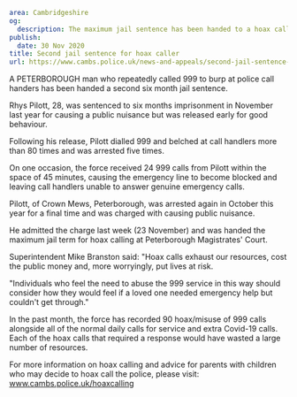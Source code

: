 ```yaml
area: Cambridgeshire
og:
  description: The maximum jail sentence has been handed to a hoax caller for belching down the 999 phone line at call handlers
publish:
  date: 30 Nov 2020
title: Second jail sentence for hoax caller
url: https://www.cambs.police.uk/news-and-appeals/second-jail-sentence-for-hoax-caller
```

A PETERBOROUGH man who repeatedly called 999 to burp at police call handers has been handed a second six month jail sentence.

Rhys Pilott, 28, was sentenced to six months imprisonment in November last year for causing a public nuisance but was released early for good behaviour.

Following his release, Pilott dialled 999 and belched at call handlers more than 80 times and was arrested five times.

On one occasion, the force received 24 999 calls from Pilott within the space of 45 minutes, causing the emergency line to become blocked and leaving call handlers unable to answer genuine emergency calls.

Pilott, of Crown Mews, Peterborough, was arrested again in October this year for a final time and was charged with causing public nuisance.

He admitted the charge last week (23 November) and was handed the maximum jail term for hoax calling at Peterborough Magistrates' Court.

Superintendent Mike Branston said: "Hoax calls exhaust our resources, cost the public money and, more worryingly, put lives at risk.

"Individuals who feel the need to abuse the 999 service in this way should consider how they would feel if a loved one needed emergency help but couldn't get through."

In the past month, the force has recorded 90 hoax/misuse of 999 calls alongside all of the normal daily calls for service and extra Covid-19 calls. Each of the hoax calls that required a response would have wasted a large number of resources.

For more information on hoax calling and advice for parents with children who may decide to hoax call the police, please visit: www.cambs.police.uk/hoaxcalling
